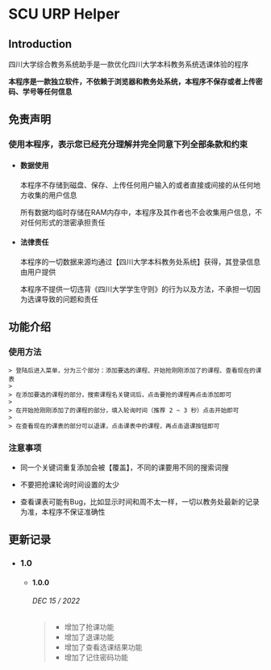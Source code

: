 # SCU URP Helper

## Introduction

四川大学综合教务系统助手是一款优化四川大学本科教务系统选课体验的程序

**本程序是一款独立软件，不依赖于浏览器和教务处系统，本程序不保存或者上传密码、学号等任何信息**

## 免责声明

### 使用本程序，表示您已经充分理解并完全同意下列全部条款和约束

- #### 数据使用

  本程序不存储到磁盘、保存、上传任何用户输入的或者直接或间接的从任何地方收集的用户信息

  所有数据均临时存储在RAM内存中，本程序及其作者也不会收集用户信息，不对任何形式的泄密承担责任

- #### 法律责任

  本程序的一切数据来源均通过【四川大学本科教务处系统】获得，其登录信息由用户提供

  本程序不提供一切违背《四川大学学生守则》的行为以及方法，不承担一切因为选课导致的问题和责任

## 功能介绍
### 使用方法

    > 登陆后进入菜单，分为三个部分：添加要选的课程、开始抢刚刚添加了的课程、查看现在的课表
    > 
    > 在添加要选的课程的部分，搜索课程名关键词后，点击要抢的课程再点击添加即可
    >
    > 在开始抢刚刚添加了的课程的部分，填入轮询时间（推荐 2 ~ 3 秒）点击开始即可
    >
    > 在查看现在的课表的部分可以退课，点击课表中的课程，再点击退课按钮即可


### 注意事项

  - 同一个关键词重复添加会被【覆盖】，不同的课要用不同的搜索词搜

  - 不要把抢课轮询时间设置的太少

  - 查看课表可能有Bug，比如显示时间和周不太一样，一切以教务处最新的记录为准，本程序不保证准确性

## 更新记录

- ### 1.0

  - #### 1.0.0

    ###### DEC 15 / 2022

    > - 增加了抢课功能
    > - 增加了退课功能
    > - 增加了查看选课结果功能
    > - 增加了记住密码功能